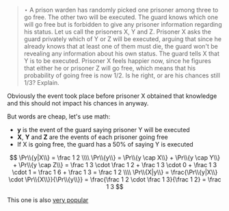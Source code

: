 > $\star$ A prison warden has randomly picked one prisoner among three to go
> free. The other two will be executed. The guard knows which one will go free
> but is forbidden to give any prisoner information regarding his status. Let
> us call the prisoners X, Y and Z. Prisoner X asks the guard privately which
> of Y or Z will be executed, arguing that since he already knows that at least
> one of them must die, the guard won't be revealing any information about his
> own status. The guard tells X that Y is to be executed. Prisoner X feels
> happier now, since he figures that either he or prisoner Z will go free,
> which means that his probability of going free is now $1/2$. Is he right, or
> are his chances still $1/3$? Explain.

Obviously the event took place before prisoner X obtained that knowledge and
this should not impact his chances in anyway.

But words are cheap, let's use math:

* **y** is the event of the guard saying prisoner Y will be executed
* **X**, **Y** and **Z** are the events of each prisoner going free
* If X is going free, the guard has a 50% of saying Y is executed

$$
\Pr\\{y|X\\} = \frac 1 2 \\\\
\Pr\\{y\\} = \Pr\\{y \cap X\\} + \Pr\\{y \cap Y\\} + \Pr\\{y \cap Z\\} = \frac 1 3 \cdot \frac 1 2 + \frac 1 3 \cdot 0 + \frac 1 3 \cdot 1 = \frac 1 6 + \frac 1 3 = \frac 1 2 \\\\
\Pr\\{X|y\\} = \frac{\Pr\\{y|X\\} \cdot \Pr\\{X\\}}{\Pr\\{y\\}} = \frac{\frac 1 2 \cdot \frac 1 3}{\frac 1 2} = \frac 1 3
$$

This one is also [very popular](http://en.wikipedia.org/wiki/Three_Prisoners_problem)
